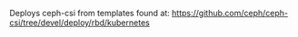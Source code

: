 Deploys ceph-csi from templates found at:
https://github.com/ceph/ceph-csi/tree/devel/deploy/rbd/kubernetes

